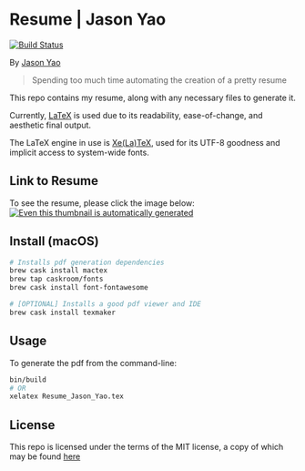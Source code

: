 # Resume | Jason Yao
[![Build Status](https://travis-ci.org/JasonYao/resume.svg?branch=source)](https://travis-ci.org/JasonYao/resume)

By [Jason Yao](https://github.com/jasonyao/)

> Spending too much time automating the creation of a pretty resume

This repo contains my resume, along with any
necessary files to generate it.

Currently, [LaTeX](https://www.latex-project.org)
is used due to its readability, ease-of-change,
and aesthetic final output.

The LaTeX engine in use is [Xe(La)TeX](http://xetex.sourceforge.net/),
used for its UTF-8 goodness and implicit access to
system-wide fonts.

## Link to Resume
To see the resume, please click the image below:
[![Even this thumbnail is automatically generated](docs/Resume_Jason_Yao.jpg)
](https://www.jasonyao.com/resume/Resume_Jason_Yao.pdf)

## Install (macOS)
```sh
# Installs pdf generation dependencies
brew cask install mactex
brew tap caskroom/fonts
brew cask install font-fontawesome

# [OPTIONAL] Installs a good pdf viewer and IDE
brew cask install texmaker
```

## Usage
To generate the pdf from the command-line:
```sh
bin/build
# OR
xelatex Resume_Jason_Yao.tex
```

## License
This repo is licensed under the terms of the MIT license,
a copy of which may be found [here](LICENSE)

